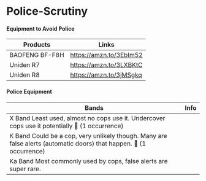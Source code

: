 # Police-Scrutiny

#### Equipment to Avoid Police
| Products | Links |
|-|-|
| BAOFENG BF-F8H | https://amzn.to/3EbIm52 |
| Uniden R7 | https://amzn.to/3LXBKtC |
| Uniden R8 | https://amzn.to/3jMSgkq |

#### Police Equipment
| Bands | Info |
|-|-|
| X Band    Least used, almost no cops use it. Undercover cops use it potentially 👮 (1 occurrence) |
| K Band    Could be a cop, very unlikely though. Many are false alerts (automatic doors) that happen. 👮 (1 occurrence) |
| Ka Band    Most commonly used by cops, false alerts are super rare. |
